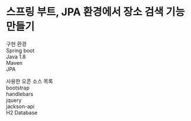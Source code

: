 # 스프링 부트, JPA 환경에서 장소 검색 기능 만들기  

구현 환경  
Spring boot  
Java 1.8  
Maven  
JPA  

사용한 오픈 소스 목록  
bootstrap  
handlebars  
jquery  
jackson-api  
H2 Database  